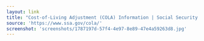 ```yaml
---
layout: link
title: "Cost-of-Living Adjustment (COLA) Information | Social Security Administration"
source: 'https://www.ssa.gov/cola/'
screenshot: 'screenshots/1787197d-57f4-4e97-8e89-47e4a59263d8.jpg'
---
```


